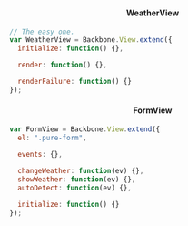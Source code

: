 #### WeatherView ####

``` javascript
// The easy one.
var WeatherView = Backbone.View.extend({
  initialize: function() {},

  render: function() {},

  renderFailure: function() {}
});
```

#### FormView ####

``` javascript
var FormView = Backbone.View.extend({
  el: ".pure-form",

  events: {},

  changeWeather: function(ev) {},
  showWeather: function(ev) {},
  autoDetect: function(ev) {},

  initialize: function() {}
});
```

<style scoped>
  @host {
    background: #FFF;
  }

  h4 {
    padding-bottom: 4px;
    display: block;
    width: 100%;
    margin-bottom: 0px;
    text-align: center;
  }
</style>
